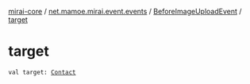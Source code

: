 [mirai-core](../../index.md) / [net.mamoe.mirai.event.events](../index.md) / [BeforeImageUploadEvent](index.md) / [target](./target.md)

# target

`val target: `[`Contact`](../../net.mamoe.mirai.contact/-contact/index.md)